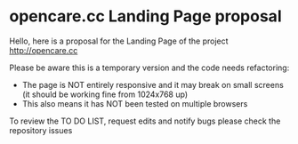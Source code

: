 # opencare.cc Landing Page proposal
Hello, here is a proposal for the Landing Page of the project http://opencare.cc

Please be aware this is a temporary version and the code needs refactoring:
- The page is NOT entirely responsive and it may break on small screens (it should be working fine from 1024x768 up)
- This also means it has NOT been tested on multiple browsers

To review the TO DO LIST, request edits and notify bugs please check the repository issues
